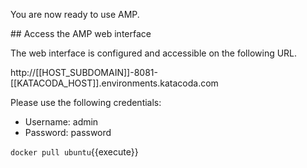 You are now ready to use AMP.

## Access the AMP web interface


The web interface is configured and accessible on the following URL.

http://[[HOST_SUBDOMAIN]]-8081-[[KATACODA_HOST]].environments.katacoda.com

Please use the following credentials:

* Username: admin
* Password: password


`docker pull ubuntu`{{execute}}
